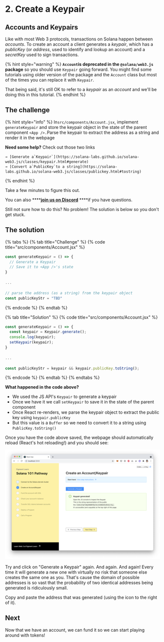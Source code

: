 # 2. Create a Keypair

## Accounts and Keypairs

Like with most Web 3 protocols, transactions on Solana happen between _accounts_.  To create an account a client generates a _keypair_, which has a _publicKey_ \(or _address_, used to identify and lookup an account\) and a _secretKey_ used to sign transactions.

{% hint style="warning" %}
**`Account`is deprecated in the `@solana/web3.js` package** so you should use `Keypair` going forward. You might find some tutorials using older version of the package and the `Account` class but most of the times you can replace it with `Keypair`.

That being said, it's still OK to refer to a _keypair_ as an _account_ and we'll be doing this in this tutorial.
{% endhint %}

## The challenge

{% hint style="info" %}
In`src/components/Account.jsx`, implement `generateKeypair` and store the keypair object in the state of the parent component `<App />.`Parse the keypair to extract the address as a string and render it in the webpage

**Need some help?** Check out those two links

    → [Generate a`Keypair`](https://solana-labs.github.io/solana-web3.js/classes/keypair.html#generate)  
    → [Convert a`PublicKey`to a string](https://solana-labs.github.io/solana-web3.js/classes/publickey.html#tostring)
{% endhint %}

Take a few minutes to figure this out.

You can also ****[**join us on Discord**](https://discord.gg/fszyM7K) ****if you have questions.

Still not sure how to do this? No problem! The solution is below so you don't get stuck.

## The solution

{% tabs %}
{% tab title="Challenge" %}
{% code title="src/components/Account.jsx" %}
```jsx
const generateKeypair = () => {
  // Generate a Keypair
  // Save it to <App />'s state
}

...

// parse the address (as a string) from the keypair object
const publicKeyStr = "TBD"
```
{% endcode %}
{% endtab %}

{% tab title="Solution" %}
{% code title="src/components/Account.jsx" %}
```jsx
const generateKeypair = () => {
  const keypair = Keypair.generate();
  console.log(keypair);
  setKeypair(keypair);
}

...

const publicKeyStr = keypair && keypair.publicKey.toString();
```
{% endcode %}
{% endtab %}
{% endtabs %}

**What happened in the code above?**

* We used the JS API's `Keypair` to generate a keypair
* Once we have it we call `setKeypair` to save it in the state of the parent component
* Once React re-renders, we parse the keypair object to extract the public key using `keypair.publicKey`
* But this value is a `Buffer` so we need to convert it to a string using `PublicKey.toString()`

Once you have the code above saved, the webpage should automatically reload \(React's hot reloading!\) and you should see:

![](../../../.gitbook/assets/screen-shot-2021-06-14-at-10.48.29-pm.png)

Try and click on "Generate a Keypair" again. And again. And again! Every time it will generate a new one with virtually no risk that someone else creates the same one as you. That's cause the domain of possible addresses is so vast that the probability of two identical addresses being generated is ridiculously small.

Copy and paste the address that was generated \(using the icon to the right of it\).

## Next

Now that we have an account, we can fund it so we can start playing around with tokens!

